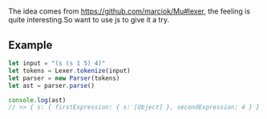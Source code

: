 #
The idea comes from https://github.com/marciok/Mu#lexer, the feeling is quite interesting.So want to use js to give it a try.

## Example

```js
let input = "(s (s 1 5) 4)"
let tokens = Lexer.tokenize(input)
let parser = new Parser(tokens)
let ast = parser.parse()

console.log(ast)
// >> { s: { firstExpression: { s: [Object] }, secondExpression: 4 } }

```